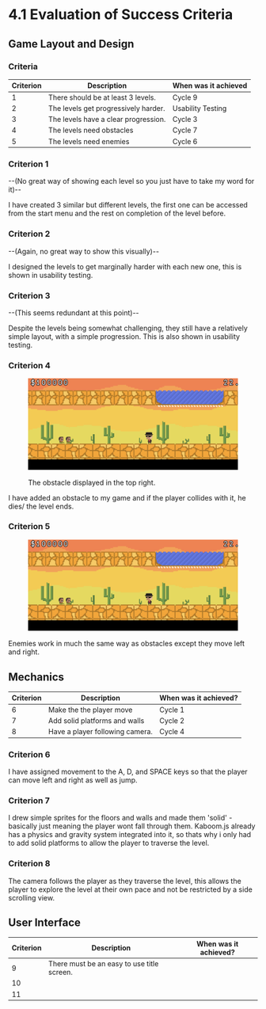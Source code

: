 # 4.1 Evaluation of Success Criteria

## Game Layout and Design

### Criteria

| Criterion | Description                          | When was it achieved |
| --------- | ------------------------------------ | -------------------- |
| 1         | There should be at least 3 levels.   | Cycle 9              |
| 2         | The levels get progressively harder. | Usability Testing    |
| 3         | The levels have a clear progression. | Cycle 3              |
| 4         | The levels need obstacles            | Cycle 7              |
| 5         | The levels need enemies              | Cycle 6              |

### Criterion 1

\--(No great way of showing each level so you just have to take my word for it)--

I have created 3 similar but different levels, the first one can be accessed from the start menu and the rest on completion of the level before.

### Criterion 2&#x20;

\--(Again, no great way to show this visually)--

I designed the levels to get marginally harder with each new one, this is shown in usability testing.

### Criterion 3&#x20;

\--(This seems redundant at this point)--

Despite the levels being somewhat challenging, they still have a relatively simple layout, with a simple progression. This is also shown in usability testing.

### Criterion 4

<figure><img src="../.gitbook/assets/Screenshot 2022-12-15 at 16.23.28.png" alt=""><figcaption><p>The obstacle displayed in the top right.</p></figcaption></figure>

I have added an obstacle to my game and if the player collides with it, he dies/ the level ends.

### Criterion 5&#x20;

<figure><img src="../.gitbook/assets/Screenshot 2022-12-15 at 16.23.28.png" alt=""><figcaption></figcaption></figure>

Enemies work in much the same way as obstacles except they move left and right.

## Mechanics

| Criterion | Description                     | When was it achieved? |
| --------- | ------------------------------- | --------------------- |
| 6         | Make the the player move        | Cycle 1               |
| 7         | Add solid platforms and walls   | Cycle 2               |
| 8         | Have a player following camera. | Cycle 4               |

### Criterion 6

I have assigned movement to the A, D, and SPACE keys so that the player can move left and right as well as jump.

### Criterion 7

I drew simple sprites for the floors and walls and made them 'solid' - basically just meaning the player wont fall through them. Kaboom.js already has a physics and gravity system integrated into it, so thats why i only had to add solid platforms to allow the player to traverse the level.

### Criterion 8

The camera follows the player as they traverse the level, this allows the player to explore the level at their own pace and not be restricted by a side scrolling view.

## User Interface

| Criterion | Description                                | When was it achieved? |
| --------- | ------------------------------------------ | --------------------- |
| 9         | There must be an easy to use title screen. |                       |
| 10        |                                            |                       |
| 11        |                                            |                       |



